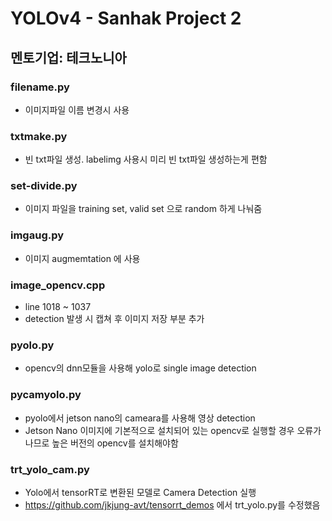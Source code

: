 # YOLOv4 - Sanhak Project 2
## 멘토기업: 테크노니아

### filename.py
- 이미지파일 이름 변경시 사용

### txtmake.py 
- 빈 txt파일 생성. labelimg 사용시 미리 빈 txt파일 생성하는게 편함

### set-divide.py 
- 이미지 파일을 training set, valid set 으로 random 하게 나눠줌

### imgaug.py 
- 이미지 augmemtation 에 사용

### image_opencv.cpp
- line 1018 ~ 1037
- detection 발생 시 캡쳐 후 이미지 저장 부분 추가

### pyolo.py 
- opencv의 dnn모듈을 사용해 yolo로 single image detection

### pycamyolo.py 
- pyolo에서 jetson nano의 cameara를 사용해 영상 detection
- Jetson Nano 이미지에 기본적으로 설치되어 있는 opencv로 실행할 경우 오류가 나므로 높은 버전의 opencv를 설치해야함


### trt_yolo_cam.py 
- Yolo에서 tensorRT로 변환된 모델로 Camera Detection 실행
- https://github.com/jkjung-avt/tensorrt_demos 에서 trt_yolo.py를 수정했음
